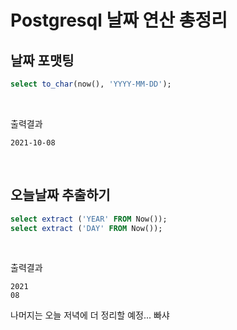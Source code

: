 # Postgresql 날짜 연산 총정리



## 날짜 포맷팅

```sql
select to_char(now(), 'YYYY-MM-DD');
```

<br>

출력결과

```plain
2021-10-08
```

<br>

## 오늘날짜 추출하기

```sql
select extract ('YEAR' FROM Now());
select extract ('DAY' FROM Now());
```

<br>

출력결과

```plain
2021
08
```



나머지는 오늘 저녁에 더 정리할 예정... 빠샤





